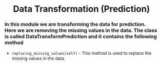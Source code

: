 <div align="center">
  
# Data Transformation (Prediction)

</div>

### In this module we are transforming the data for prediction. Here we are removing the missing values in the data. The class is called DataTransformPrediction and it contains the following method

- `replacing_missing_values(self)` - This method is used to replace the missing values in the data.
